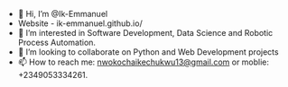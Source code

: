 - 👋 Hi, I’m @Ik-Emmanuel
- Website - ik-emmanuel.github.io/
- 👀 I’m interested in Software Development, Data Science and Robotic Process Automation.
- 💞️ I’m looking to collaborate on Python and Web Development projects
- 📫 How to reach me: nwokochaikechukwu13@gmail.com or moblie: +2349053334261.

